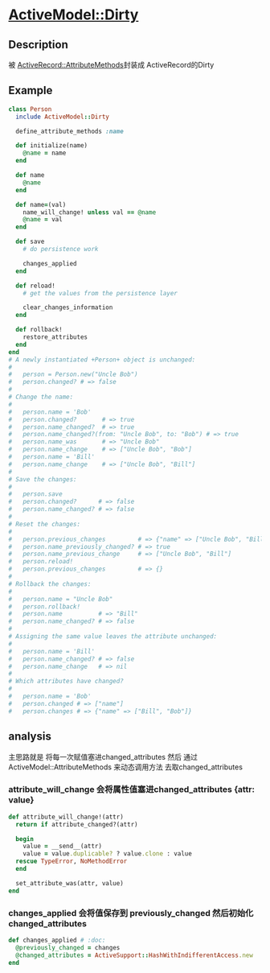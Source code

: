 # [ActiveModel::Dirty](https://github.com/rails/rails/blob/master/activemodel/lib/active_model/dirty.rb)

## Description
被 [ActiveRecord::AttributeMethods](https://github.com/rails/rails/blob/master/activerecord/lib/active_record/attribute_methods.rb)封装成 ActiveRecord的Dirty

## Example
```ruby
class Person
  include ActiveModel::Dirty

  define_attribute_methods :name

  def initialize(name)
    @name = name
  end

  def name
    @name
  end

  def name=(val)
    name_will_change! unless val == @name
    @name = val
  end

  def save
    # do persistence work

    changes_applied
  end

  def reload!
    # get the values from the persistence layer

    clear_changes_information
  end

  def rollback!
    restore_attributes
  end
end
# A newly instantiated +Person+ object is unchanged:
#
#   person = Person.new("Uncle Bob")
#   person.changed? # => false
#
# Change the name:
#
#   person.name = 'Bob'
#   person.changed?       # => true
#   person.name_changed?  # => true
#   person.name_changed?(from: "Uncle Bob", to: "Bob") # => true
#   person.name_was       # => "Uncle Bob"
#   person.name_change    # => ["Uncle Bob", "Bob"]
#   person.name = 'Bill'
#   person.name_change    # => ["Uncle Bob", "Bill"]
#
# Save the changes:
#
#   person.save
#   person.changed?      # => false
#   person.name_changed? # => false
#
# Reset the changes:
#
#   person.previous_changes         # => {"name" => ["Uncle Bob", "Bill"]}
#   person.name_previously_changed? # => true
#   person.name_previous_change     # => ["Uncle Bob", "Bill"]
#   person.reload!
#   person.previous_changes         # => {}
#
# Rollback the changes:
#
#   person.name = "Uncle Bob"
#   person.rollback!
#   person.name          # => "Bill"
#   person.name_changed? # => false
#
# Assigning the same value leaves the attribute unchanged:
#
#   person.name = 'Bill'
#   person.name_changed? # => false
#   person.name_change   # => nil
#
# Which attributes have changed?
#
#   person.name = 'Bob'
#   person.changed # => ["name"]
#   person.changes # => {"name" => ["Bill", "Bob"]}
```

## analysis
主思路就是 将每一次赋值塞进changed_attributes
然后 通过ActiveModel::AttributeMethods 来动态调用方法 去取changed_attributes
### attribute_will_change 会将属性值塞进changed_attributes {attr: value}
```ruby
def attribute_will_change!(attr)
  return if attribute_changed?(attr)

  begin
    value = __send__(attr)
    value = value.duplicable? ? value.clone : value
  rescue TypeError, NoMethodError
  end

  set_attribute_was(attr, value)
end
```

### changes_applied 会将值保存到 previously_changed 然后初始化changed_attributes
```ruby
def changes_applied # :doc:
  @previously_changed = changes
  @changed_attributes = ActiveSupport::HashWithIndifferentAccess.new
end
```